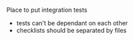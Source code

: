 Place to put integration tests

- tests can't be dependant on each other
- checklists should be separated by files
